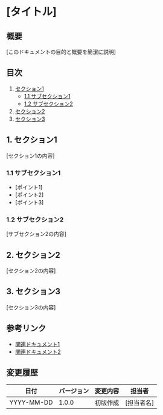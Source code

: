 # [タイトル]

## 概要
[このドキュメントの目的と概要を簡潔に説明]

## 目次
1. [セクション1](#1-セクション1)
   - [1.1 サブセクション1](#11-サブセクション1)
   - [1.2 サブセクション2](#12-サブセクション2)
2. [セクション2](#2-セクション2)
3. [セクション3](#3-セクション3)

## 1. セクション1
[セクション1の内容]

### 1.1 サブセクション1
- [ポイント1]
- [ポイント2]
- [ポイント3]

### 1.2 サブセクション2
[サブセクション2の内容]

## 2. セクション2
[セクション2の内容]

## 3. セクション3
[セクション3の内容]

## 参考リンク
- [関連ドキュメント1](path/to/doc1.md)
- [関連ドキュメント2](path/to/doc2.md)

## 変更履歴
| 日付 | バージョン | 変更内容 | 担当者 |
|------|------------|----------|--------|
| YYYY-MM-DD | 1.0.0 | 初版作成 | [担当者名] | 